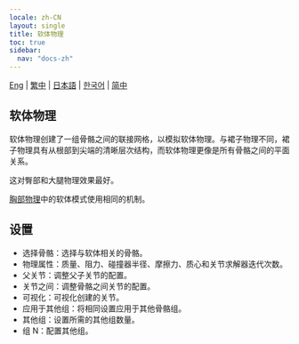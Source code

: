 ```yaml
---
locale: zh-CN
layout: single
title: 软体物理
toc: true
sidebar:
  nav: "docs-zh"
---
```

[Eng](/dancexr/features/xps_softbody) | [繁中](/tw/dancexr/features/xps_softbody) | [日本語](/jp/dancexr/features/xps_softbody) | [한국어](/kr/dancexr/features/xps_softbody) | [简中](/zh/dancexr/features/xps_softbody)

## 软体物理

软体物理创建了一组骨骼之间的联接网格，以模拟软体物理。与裙子物理不同，裙子物理具有从根部到尖端的清晰层次结构，而软体物理更像是所有骨骼之间的平面关系。

这对臀部和大腿物理效果最好。

[胸部物理](xps_boobs.md)中的软体模式使用相同的机制。

## 设置

* 选择骨骼：选择与软体相关的骨骼。
* 物理属性：质量、阻力、碰撞器半径、摩擦力、质心和关节求解器迭代次数。
* 父关节：调整父子关节的配置。
* 关节之间：调整骨骼之间关节的配置。
* 可视化：可视化创建的关节。
* 应用于其他组：将相同设置应用于其他骨骼组。
* 其他组：设置所需的其他组数量。
* 组 N：配置其他组。
